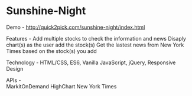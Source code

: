 # Sunshine-Night

Demo - 
http://quick2pick.com/sunshine-night/index.html

Features - 
Add multiple stocks to check the information and news
Disaply chart(s) as the user add the stock(s)
Get the lastest news from New York Times based on the stock(s) you add

Technology - 
HTML/CSS, ES6, Vanilla JavaScript, jQuery, Responsive Design

APIs -  
MarkitOnDemand
HighChart
New York Times
